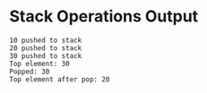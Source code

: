 # Stack Operations Output

```
10 pushed to stack
20 pushed to stack
30 pushed to stack
Top element: 30
Popped: 30
Top element after pop: 20
```
